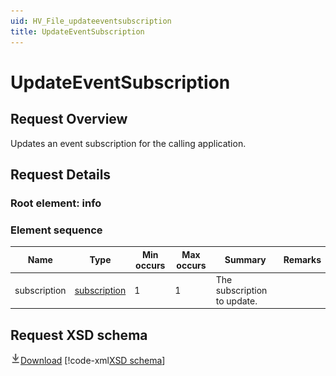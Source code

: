 ```yaml
---
uid: HV_File_updateeventsubscription
title: UpdateEventSubscription
---
```


# UpdateEventSubscription

## Request Overview

Updates an event subscription for the calling application.

## Request Details

<a name='info'></a>

### Root element: info

### Element sequence

Name|Type|Min occurs|Max occurs|Summary|Remarks
---|---|---|---|---|---
subscription|[subscription](xref:HV_File_subscription)|1|1|The subscription to update.|

## Request XSD schema
[![Download](/healthvault/images/download.png)Download](../xsd/method-updateeventsubscription.xsd)
[!code-xml[XSD schema](../xsd/method-updateeventsubscription.xsd)]

